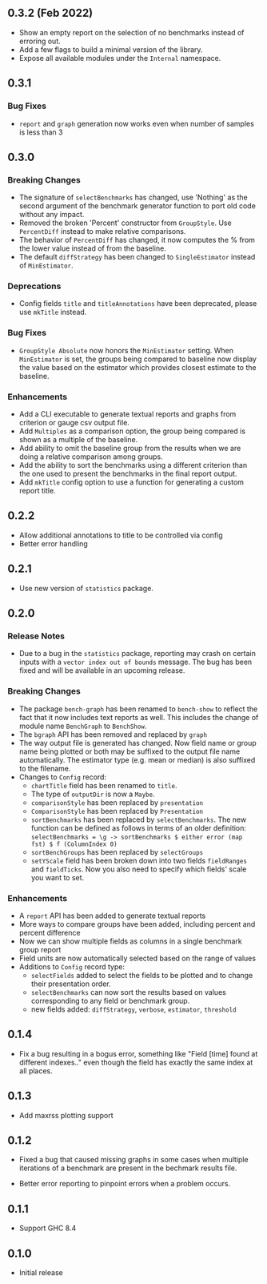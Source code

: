## 0.3.2 (Feb 2022)

* Show an empty report on the selection of no benchmarks instead of erroring
  out.
* Add a few flags to build a minimal version of the library.
* Expose all available modules under the `Internal` namespace.

## 0.3.1

### Bug Fixes

* `report` and `graph` generation now works even when number of
  samples is less than 3

## 0.3.0

### Breaking Changes

* The signature of `selectBenchmarks` has changed, use 'Nothing' as the second
  argument of the benchmark generator function to port old code without any
  impact.
* Removed the broken 'Percent' constructor from `GroupStyle`. Use `PercentDiff`
  instead to make relative comparisons.
* The behavior of `PercentDiff` has changed, it now computes the % from the
  lower value instead of from the baseline.
* The default `diffStrategy` has been changed to `SingleEstimator` instead of
  `MinEstimator`.

### Deprecations

* Config fields `title` and `titleAnnotations` have been deprecated, please use
  `mkTitle` instead.

### Bug Fixes

* `GroupStyle Absolute` now honors the `MinEstimator` setting. When
  `MinEstimator` is set, the groups being compared to baseline now display the
  value based on the estimator which provides closest estimate to the baseline.

### Enhancements

* Add a CLI executable to generate textual reports and graphs from criterion or
  gauge csv output file.
* Add `Multiples` as a comparison option, the group being compared is shown as
  a multiple of the baseline.
* Add ability to omit the baseline group from the results when we are doing a
  relative comparison among groups.
* Add the ability to sort the benchmarks using a different criterion than the
  one used to present the benchmarks in the final report output.
* Add `mkTitle` config option to use a function for generating a custom report
  title.

## 0.2.2

* Allow additional annotations to title to be controlled via config
* Better error handling

## 0.2.1

* Use new version of `statistics` package.

## 0.2.0

### Release Notes

* Due to a bug in the `statistics` package, reporting may crash on certain
  inputs with a `vector index out of bounds` message. The bug has been fixed
  and will be available in an upcoming release.

### Breaking Changes

* The package `bench-graph` has been renamed to `bench-show` to reflect the
  fact that it now includes text reports as well. This includes the change of
  module name `BenchGraph` to `BenchShow`.
* The `bgraph` API has been removed and replaced by `graph`
* The way output file is generated has changed. Now field name or group name
  being plotted or both may be suffixed to the output file name automatically.
  The estimator type (e.g. mean or median) is also suffixed to the filename.
* Changes to `Config` record:
    * `chartTitle` field has been renamed to `title`.
    * The type of `outputDir` is now a `Maybe`.
    * `comparisonStyle` has been replaced by `presentation`
    * `ComparisonStyle` has been replaced by `Presentation`
    * `sortBenchmarks` has been replaced by `selectBenchmarks`. The new
      function can be defined as follows in terms of an older definition:
        `selectBenchmarks = \g ->
            sortBenchmarks $ either error (map fst) $ f (ColumnIndex 0)`
    * `sortBenchGroups` has been replaced by `selectGroups`
    * `setYScale` field has been broken down into two fields `fieldRanges` and
      `fieldTicks`. Now you also need to specify which fields' scale
      you want to set.

### Enhancements

* A `report` API has been added to generate textual reports
* More ways to compare groups have been added, including percent and percent
  difference
* Now we can show multiple fields as columns in a single benchmark group report
* Field units are now automatically selected based on the range of values
* Additions to `Config` record type:
  * `selectFields` added to select the fields to be plotted and to change
    their presentation order.
  * `selectBenchmarks` can now sort the results based on values corresponding to
    any field or benchmark group.
  * new fields added: `diffStrategy`, `verbose`, `estimator`, `threshold`

## 0.1.4

* Fix a bug resulting in a bogus error, something like "Field [time] found at
  different indexes.." even though the field has exactly the same index at all
  places.

## 0.1.3

* Add maxrss plotting support

## 0.1.2

* Fixed a bug that caused missing graphs in some cases when multiple iterations
  of a benchmark are present in the bechmark results file.

* Better error reporting to pinpoint errors when a problem occurs.

## 0.1.1

* Support GHC 8.4

## 0.1.0

* Initial release

